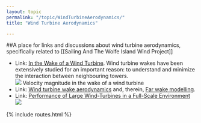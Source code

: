 ```yaml
---
layout: topic
permalink: "/topic/WindTurbineAerodynamics/"
title: "Wind Turbine Aerodynamics"

---
```


##A place for links and discussions about wind turbine aerodynamics, specifically related to [[Sailing And The Wolfe Island Wind Project]]

<ul>
<li> Link: <a href="http://www.fluent.com/about/news/newsletters/02v11i1/a1.htm">In the Wake of a Wind Turbine</a>.
Wind turbine wakes have been extensively studied for an important reason: to understand and minimize the interaction between neighbouring towers.
<div><a href="http://www.fluent.com/about/news/newsletters/02v11i1/a1.htm"><img src="http://www.fluent.com/about/news/newsletters/02v11i1/img/a1i5_lg.gif"></a>
Velocity magnitude in the wake of a wind turbine
</div>

<li> Link: <a href="http://www.windenergy.citg.tudelft.nl/content/research/pdfs/pias2003-njv.pdf">Wind turbine wake aerodynamics</a> and, therein, <a href="http://www.windenergy.citg.tudelft.nl/content/research/pdfs/pias2003-njv.pdf#page=29">Far wake modelling</a>.

<li> Link: <a href="http://www.efluids.com/efluids/gallery/gallery_pages/wind_turbine.htm">Performance of Large Wind-Turbines in a Full-Scale Environment</a>
<img src="http://www.efluids.com/efluids/gallery/gallery_images/spout_2.jpg">

</ul>

{% include routes.html %}
